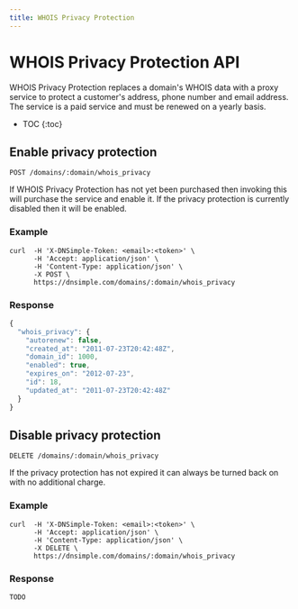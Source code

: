 ```yaml
---
title: WHOIS Privacy Protection
---
```


# WHOIS Privacy Protection API

WHOIS Privacy Protection replaces a domain's WHOIS data with a proxy service to protect a customer's address, phone number and email address. The service is a paid service and must be renewed on a yearly basis.

* TOC
{:toc}


## Enable privacy protection

    POST /domains/:domain/whois_privacy

If WHOIS Privacy Protection has not yet been purchased then invoking this will purchase the service and enable it.
If the privacy protection is currently disabled then it will be enabled.

### Example

    curl  -H 'X-DNSimple-Token: <email>:<token>' \
          -H 'Accept: application/json' \
          -H 'Content-Type: application/json' \
          -X POST \
          https://dnsimple.com/domains/:domain/whois_privacy

### Response

~~~ js
{
  "whois_privacy": {
    "autorenew": false,
    "created_at": "2011-07-23T20:42:48Z",
    "domain_id": 1000,
    "enabled": true,
    "expires_on": "2012-07-23",
    "id": 18,
    "updated_at": "2011-07-23T20:42:48Z"
  }
}
~~~


## Disable privacy protection

    DELETE /domains/:domain/whois_privacy

If the privacy protection has not expired it can always be turned back on with no additional charge.

### Example

    curl  -H 'X-DNSimple-Token: <email>:<token>' \
          -H 'Accept: application/json' \
          -H 'Content-Type: application/json' \
          -X DELETE \
          https://dnsimple.com/domains/:domain/whois_privacy

### Response

~~~ js
TODO
~~~
